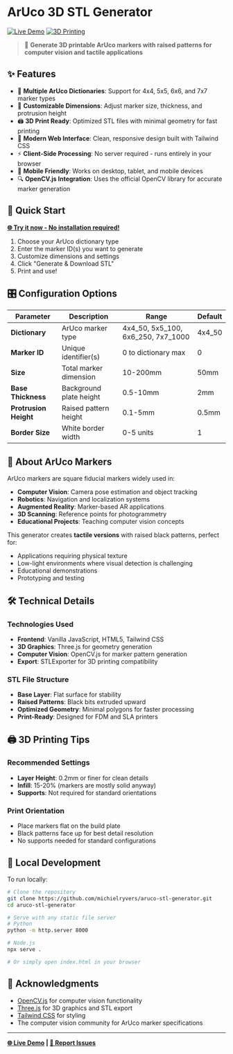 # ArUco 3D STL Generator

[![Live Demo](https://img.shields.io/badge/Live%20Demo-Available-brightgreen)](https://michielryvers.github.io/aruco-stl-generator/)
[![3D Printing](https://img.shields.io/badge/3D%20Printing-Ready-orange)](https://michielryvers.github.io/aruco-stl-generator/)

> 🎯 **Generate 3D printable ArUco markers with raised patterns for computer vision and tactile applications**

## ✨ Features

- 🔧 **Multiple ArUco Dictionaries**: Support for 4x4, 5x5, 6x6, and 7x7 marker types
- 📏 **Customizable Dimensions**: Adjust marker size, thickness, and protrusion height
- 🖨️ **3D Print Ready**: Optimized STL files with minimal geometry for fast printing
- 🎨 **Modern Web Interface**: Clean, responsive design built with Tailwind CSS
- ⚡ **Client-Side Processing**: No server required - runs entirely in your browser
- 📱 **Mobile Friendly**: Works on desktop, tablet, and mobile devices
- 🔍 **OpenCV.js Integration**: Uses the official OpenCV library for accurate marker generation

## 🚀 Quick Start

**[🌐 Try it now - No installation required!](https://michielryvers.github.io/aruco-stl-generator/)**

1. Choose your ArUco dictionary type
2. Enter the marker ID(s) you want to generate
3. Customize dimensions and settings
4. Click "Generate & Download STL"
5. Print and use!

## 🎛️ Configuration Options

| Parameter             | Description             | Range                              | Default |
| --------------------- | ----------------------- | ---------------------------------- | ------- |
| **Dictionary**        | ArUco marker type       | 4x4_50, 5x5_100, 6x6_250, 7x7_1000 | 4x4_50  |
| **Marker ID**         | Unique identifier(s)    | 0 to dictionary max                | 0       |
| **Size**              | Total marker dimension  | 10-200mm                           | 50mm    |
| **Base Thickness**    | Background plate height | 0.5-10mm                           | 2mm     |
| **Protrusion Height** | Raised pattern height   | 0.1-5mm                            | 0.5mm   |
| **Border Size**       | White border width      | 0-5 units                          | 1       |

## 📖 About ArUco Markers

ArUco markers are square fiducial markers widely used in:

- **Computer Vision**: Camera pose estimation and object tracking
- **Robotics**: Navigation and localization systems
- **Augmented Reality**: Marker-based AR applications
- **3D Scanning**: Reference points for photogrammetry
- **Educational Projects**: Teaching computer vision concepts

This generator creates **tactile versions** with raised black patterns, perfect for:

- Applications requiring physical texture
- Low-light environments where visual detection is challenging
- Educational demonstrations
- Prototyping and testing

## 🛠️ Technical Details

### Technologies Used

- **Frontend**: Vanilla JavaScript, HTML5, Tailwind CSS
- **3D Graphics**: Three.js for geometry generation
- **Computer Vision**: OpenCV.js for marker pattern generation
- **Export**: STLExporter for 3D printing compatibility

### STL File Structure

- **Base Layer**: Flat surface for stability
- **Raised Patterns**: Black bits extruded upward
- **Optimized Geometry**: Minimal polygons for faster processing
- **Print-Ready**: Designed for FDM and SLA printers

## 🖨️ 3D Printing Tips

### Recommended Settings

- **Layer Height**: 0.2mm or finer for clean details
- **Infill**: 15-20% (markers are mostly solid anyway)
- **Supports**: Not required for standard orientations

### Print Orientation

- Place markers flat on the build plate
- Black patterns face up for best detail resolution
- No supports needed for standard configurations

## 🔧 Local Development

To run locally:

```bash
# Clone the repository
git clone https://github.com/michielryvers/aruco-stl-generator.git
cd aruco-stl-generator

# Serve with any static file server
# Python
python -m http.server 8000

# Node.js
npx serve .

# Or simply open index.html in your browser
```

## 🙏 Acknowledgments

- [OpenCV.js](https://docs.opencv.org/4.x/d5/d10/tutorial_js_root.html) for computer vision functionality
- [Three.js](https://threejs.org/) for 3D graphics and STL export
- [Tailwind CSS](https://tailwindcss.com/) for styling
- The computer vision community for ArUco marker specifications

---

**[🌐 Live Demo](https://michielryvers.github.io/aruco-stl-generator/) | [📧 Report Issues](https://github.com/michielryvers/aruco-stl-generator/issues)**
